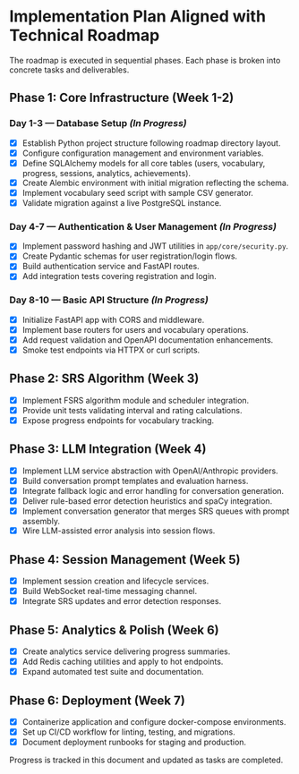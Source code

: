 # Implementation Plan Aligned with Technical Roadmap

The roadmap is executed in sequential phases. Each phase is broken into concrete tasks and deliverables.

## Phase 1: Core Infrastructure (Week 1-2)

### Day 1-3 — Database Setup *(In Progress)*
- [x] Establish Python project structure following roadmap directory layout.
- [x] Configure configuration management and environment variables.
- [x] Define SQLAlchemy models for all core tables (users, vocabulary, progress, sessions, analytics, achievements).
- [x] Create Alembic environment with initial migration reflecting the schema.
- [x] Implement vocabulary seed script with sample CSV generator.
- [x] Validate migration against a live PostgreSQL instance.

### Day 4-7 — Authentication & User Management *(In Progress)*
- [x] Implement password hashing and JWT utilities in `app/core/security.py`.
- [x] Create Pydantic schemas for user registration/login flows.
- [x] Build authentication service and FastAPI routes.
- [x] Add integration tests covering registration and login.

### Day 8-10 — Basic API Structure *(In Progress)*
- [x] Initialize FastAPI app with CORS and middleware.
- [x] Implement base routers for users and vocabulary operations.
- [x] Add request validation and OpenAPI documentation enhancements.
- [x] Smoke test endpoints via HTTPX or curl scripts.

## Phase 2: SRS Algorithm (Week 3)
- [x] Implement FSRS algorithm module and scheduler integration.
- [x] Provide unit tests validating interval and rating calculations.
- [x] Expose progress endpoints for vocabulary tracking.

## Phase 3: LLM Integration (Week 4)
- [x] Implement LLM service abstraction with OpenAI/Anthropic providers.
- [x] Build conversation prompt templates and evaluation harness.
- [x] Integrate fallback logic and error handling for conversation generation.
- [x] Deliver rule-based error detection heuristics and spaCy integration.
- [x] Implement conversation generator that merges SRS queues with prompt assembly.
- [x] Wire LLM-assisted error analysis into session flows.

## Phase 4: Session Management (Week 5)
- [x] Implement session creation and lifecycle services.
- [x] Build WebSocket real-time messaging channel.
- [x] Integrate SRS updates and error detection responses.

## Phase 5: Analytics & Polish (Week 6)
- [x] Create analytics service delivering progress summaries.
- [x] Add Redis caching utilities and apply to hot endpoints.
- [x] Expand automated test suite and documentation.

## Phase 6: Deployment (Week 7)
- [x] Containerize application and configure docker-compose environments.
- [x] Set up CI/CD workflow for linting, testing, and migrations.
- [x] Document deployment runbooks for staging and production.

Progress is tracked in this document and updated as tasks are completed.
